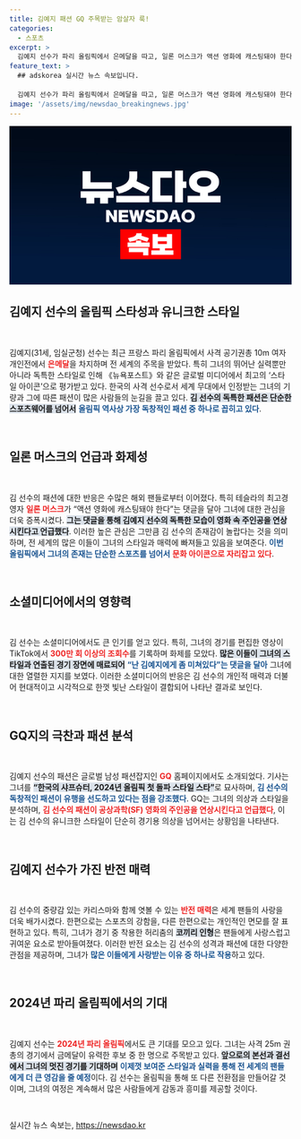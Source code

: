 ```yaml
---
title: 김예지 패션 GQ 주목받는 암살자 룩!
categories:
  - 스포츠
excerpt: >
  김예지 선수가 파리 올림픽에서 은메달을 따고, 일론 머스크가 액션 영화에 캐스팅돼야 한다며 극찬했다. 그녀의 독특한 스타일과 매력은 소셜미디어에서 큰 화제를 모으며, GQ도 ‘스타일 아이콘’으로 주목하고 있다.
feature_text: >
  ## adskorea 실시간 뉴스 속보입니다.

  김예지 선수가 파리 올림픽에서 은메달을 따고, 일론 머스크가 액션 영화에 캐스팅돼야 한다며 극찬했다. 그녀의 독특한 스타일과 매력은 소셜미디어에서 큰 화제를 모으며, GQ도 ‘스타일 아이콘’으로 주목하고 있다.
image: '/assets/img/newsdao_breakingnews.jpg'
---
```


<p><img src="/assets/img/newsdao_breakingnews.jpg" alt="adskorea 속보" /></p>

<h2 data-ke-size="size26">김예지 선수의 올림픽 스타성과 유니크한 스타일</h2>

<p data-ke-size="size16">&nbsp;</p>

<p>김예지(31세, 임실군청) 선수는 최근 프랑스 파리 올림픽에서 사격 공기권총 10m 여자 개인전에서 <b><span style="color: #ee2323;">은메달</span></b>을 차지하며 전 세계의 주목을 받았다. 특히 그녀의 뛰어난 실력뿐만 아니라 독특한 스타일로 인해 《뉴욕포스트》와 같은 글로벌 미디어에서 최고의 ‘스타일 아이콘’으로 평가받고 있다. 한국의 사격 선수로서 세계 무대에서 인정받는 그녀의 기량과 그에 따른 패션이 많은 사람들의 눈길을 끌고 있다. <b><span style="background-color: #21538527;">김 선수의 독특한 패션은 단순한 스포츠웨어를 넘어서</span></b> <b><span style="color: #1a5490;">올림픽 역사상 가장 독창적인 패션 중 하나로 꼽히고 있다</span></b>.</p>

<p data-ke-size="size16">&nbsp;</p>

<h2 data-ke-size="size26">일론 머스크의 언급과 화제성</h2>

<p data-ke-size="size16">&nbsp;</p>

<p>김 선수의 패션에 대한 반응은 수많은 해외 팬들로부터 이어졌다. 특히 테슬라의 최고경영자 <b><span style="color: #ee2323;">일론 머스크</span></b>가 “액션 영화에 캐스팅돼야 한다”는 댓글을 달아 그녀에 대한 관심을 더욱 증폭시켰다. <b><span style="background-color: #21538527;">그는 댓글을 통해 김예지 선수의 독특한 모습이 영화 속 주인공을 연상시킨다고 언급했다</span></b>. 이러한 높은 관심은 그만큼 김 선수의 존재감이 놀랍다는 것을 의미하며, 전 세계의 많은 이들이 그녀의 스타일과 매력에 빠져들고 있음을 보여준다. <b><span style="color: #1a5490;">이번 올림픽에서 그녀의 존재는 단순한 스포츠를 넘어서</span></b> <b><span style="color: #ee2323;">문화 아이콘으로 자리잡고 있다</span></b>.</p>

<p data-ke-size="size16">&nbsp;</p>

<h2 data-ke-size="size26">소셜미디어에서의 영향력</h2>

<p data-ke-size="size16">&nbsp;</p>

<p>김 선수는 소셜미디어에서도 큰 인기를 얻고 있다. 특히, 그녀의 경기를 편집한 영상이 TikTok에서 <b><span style="color: #ee2323;">300만 회 이상의 조회수</span></b>를 기록하며 화제를 모았다. <b><span style="background-color: #21538527;">많은 이들이 그녀의 스타일과 연출된 경기 장면에 매료되어</span></b> <b><span style="color: #1a5490;">“난 김예지에게 좀 미쳐있다”는 댓글을 달아</span></b> 그녀에 대한 열렬한 지지를 보였다. 이러한 소셜미디어의 반응은 김 선수의 개인적 매력과 더불어 현대적이고 시각적으로 한껏 빛난 스타일이 결합되어 나타난 결과로 보인다.</p>

<p data-ke-size="size16">&nbsp;</p>

<h2 data-ke-size="size26">GQ지의 극찬과 패션 분석</h2>

<p data-ke-size="size16">&nbsp;</p>

<p>김예지 선수의 패션은 글로벌 남성 패션잡지인 <b><span style="color: #ee2323;">GQ</span></b> 홈페이지에서도 소개되었다. 기사는 그녀를 <b><span style="background-color: #21538527;">“한국의 샤프슈터, 2024년 올림픽 첫 돌파 스타일 스타”</span></b>로 묘사하며, <b><span style="color: #1a5490;">김 선수의 독창적인 패션이 유행을 선도하고 있다는 점을 강조했다</span></b>. GQ는 그녀의 의상과 스타일을 분석하며, <b><span style="color: #ee2323;">김 선수의 패션이 공상과학(SF) 영화의 주인공을 연상시킨다고 언급했다</span></b>, 이는 김 선수의 유니크한 스타일이 단순히 경기용 의상을 넘어서는 상황임을 나타낸다.</p>

<p data-ke-size="size16">&nbsp;</p>

<h2 data-ke-size="size26">김예지 선수가 가진 반전 매력</h2>

<p data-ke-size="size16">&nbsp;</p>

<p>김 선수의 중량감 있는 카리스마와 함께 엿볼 수 있는 <b><span style="color: #ee2323;">반전 매력</span></b>은 세계 팬들의 사랑을 더욱 배가시켰다. 한편으로는 스포츠의 강함을, 다른 한편으로는 개인적인 면모를 잘 표현하고 있다. 특히, 그녀가 경기 중 착용한 허리춤의 <b><span style="background-color: #21538527;">코끼리 인형</span></b>은 팬들에게 사랑스럽고 귀여운 요소로 받아들여졌다. 이러한 반전 요소는 김 선수의 성격과 패션에 대한 다양한 관점을 제공하며, 그녀가 <b><span style="color: #1a5490;">많은 이들에게 사랑받는 이유 중 하나로 작용</span></b>하고 있다.</p>

<p data-ke-size="size16">&nbsp;</p>

<h2 data-ke-size="size26">2024년 파리 올림픽에서의 기대</h2>

<p data-ke-size="size16">&nbsp;</p>

<p>김예지 선수는 <b><span style="color: #ee2323;">2024년 파리 올림픽</span></b>에서도 큰 기대를 모으고 있다. 그녀는 사격 25m 권총의 경기에서 금메달이 유력한 후보 중 한 명으로 주목받고 있다. <b><span style="background-color: #21538527;">앞으로의 본선과 결선에서 그녀의 멋진 경기를 기대하며</span></b> <b><span style="color: #1a5490;">이제껏 보여준 스타일과 실력을 통해 전 세계의 팬들에게 더 큰 영감을 줄 예정</span></b>이다. 김 선수는 올림픽을 통해 또 다른 전환점을 만들어갈 것이며, 그녀의 여정은 계속해서 많은 사람들에게 감동과 흥미를 제공할 것이다.</p>

<p data-ke-size="size16">&nbsp;</p>
실시간 뉴스 속보는, <a href="https://newsdao.kr" rel="dofollow">https://newsdao.kr</a>


